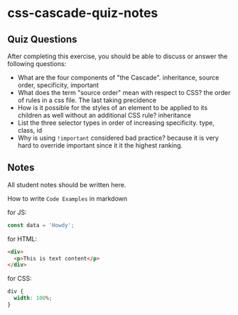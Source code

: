 # css-cascade-quiz-notes

## Quiz Questions

After completing this exercise, you should be able to discuss or answer the following questions:

- What are the four components of "the Cascade".
  inheritance, source order, specificity, important
- What does the term "source order" mean with respect to CSS?
  the order of rules in a css file. The last taking precidence
- How is it possible for the styles of an element to be applied to its children as well without an additional CSS rule?
  inheritance
- List the three selector types in order of increasing specificity.
  type, class, id
- Why is using `!important` considered bad practice?
  because it is very hard to override important since it it the highest ranking.

## Notes

All student notes should be written here.

How to write `Code Examples` in markdown

for JS:

```javascript
const data = 'Howdy';
```

for HTML:

```html
<div>
  <p>This is text content</p>
</div>
```

for CSS:

```css
div {
  width: 100%;
}
```

